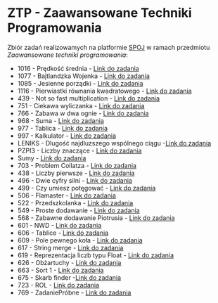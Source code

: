 # ZTP - Zaawansowane Techniki Programowania

Zbiór zadań realizowamych na platformie [SPOJ](https://pl.spoj.com) w ramach przedmiotu *Zaawansowane techniki programowania*:

- 1016 - Prędkość średnia - [Link do zadania](https://pl.spoj.com/problems/VSR/) </br>
- 1077 - Bajtlandzka Wojenka - [Link do zadania](https://pl.spoj.com/problems/ETI07E1/)</br>
- 1085 - Jesienne porządki - [Link do zadania](https://pl.spoj.com/problems/ETI07E5/) </br>
- 1116 - Pierwiastki równania kwadratowego - [Link do zadania](https://pl.spoj.com/problems/TSQRL/) </br>
- 439 - Not so fast multiplication - [Link do zadania](https://pl.spoj.com/problems/TMUL/) </br>
- 751 - Ciekawa wyliczanka - [Link do zadania](https://pl.spoj.com/problems/ETI06F2/ )</br>
- 766 - Zabawa w dwa ognie - [Link do zadania](https://pl.spoj.com/problems/ETI06F3/) </br>
- 968 - Suma - [Link do zadania](https://pl.spoj.com/problems/SUMA/) </br>
- 977 - Tablica - [Link do zadania](https://pl.spoj.com/problems/TABLICA/) </br>
- 997 - Kalkulator - [Link do zadania](https://pl.spoj.com/problems/CALC/) </br>
- LENIKS - Dlugość najdluzszego wspólnego ciągu -[Link do zadania](https://pl.spoj.com/problems/LENLCS/) </br>
- PZPI3 - Liczby znaczące - [Link do zadania](https://pl.spoj.com/problems/PZPI3/) </br>
- Sumy - [Link do zadania](https://pl.spoj.com/problems/PTSUMY/) </br>
- 703 -  Problem Collatza - [Link do zadania](https://pl.spoj.com/problems/PTCLTZ/) </br>
- 438 - Liczby pierwsze - [Link do zadania](https://pl.spoj.com/problems/PRIME_T/) </br>
- 496 - Dwie cyfry silni - [Link do zadania](https://pl.spoj.com/problems/FCTRL3/) </br>
- 499 - Czy umiesz potęgować - [Link do zadania](https://pl.spoj.com/problems/PA05_POT/) </br>
- 506 - Flamaster - [Link do zadania](https://pl.spoj.com/problems/FLAMASTE/) </br>
- 522 - Przedszkolanka - [Link do zadania](https://pl.spoj.com/problems/PRZEDSZK/) </br>
- 549 - Proste dodawanie - [Link do zadania](https://pl.spoj.com/problems/RNO_DOD/) </br>
- 568 - Zabawne dodawanie Piotrusia - [Link do zadania](https://pl.spoj.com/problems/BFN1/) </br>
- 601 - NWD - [Link do zadania](https://pl.spoj.com/problems/PP0501A/) </br>
- 606 - Tablice - [Link do zadania](https://pl.spoj.com/problems/PP0502B/) </br>
- 609 - Pole pewnego koła - [Link do zadania](https://pl.spoj.com/problems/ETI06F1/) </br>
- 617 - String merge - [Link do zadania](https://pl.spoj.com/problems/PP0504B/) </br>
- 619 - Reprezentacja liczb typu Float - [Link do zadania](https://pl.spoj.com/problems/PP0504D/) </br>
- 626 - Obżartuchy - [Link do zadania](https://pl.spoj.com/problems/GLUTTON/) </br>
- 663 - Sort 1 - [Link do zadania](https://pl.spoj.com/problems/PP0506A/) </br>
- 675 - Skarb finder  -[Link do zadania](https://pl.spoj.com/problems/SKARBFI/) </br>
- 723 - ROL - [Link do zadania](https://pl.spoj.com/problems/PTROL/) </br>
- 769 - ZadaniePróbne - [Link do zadania](https://pl.spoj.com/problems/PTEST/) </br>
